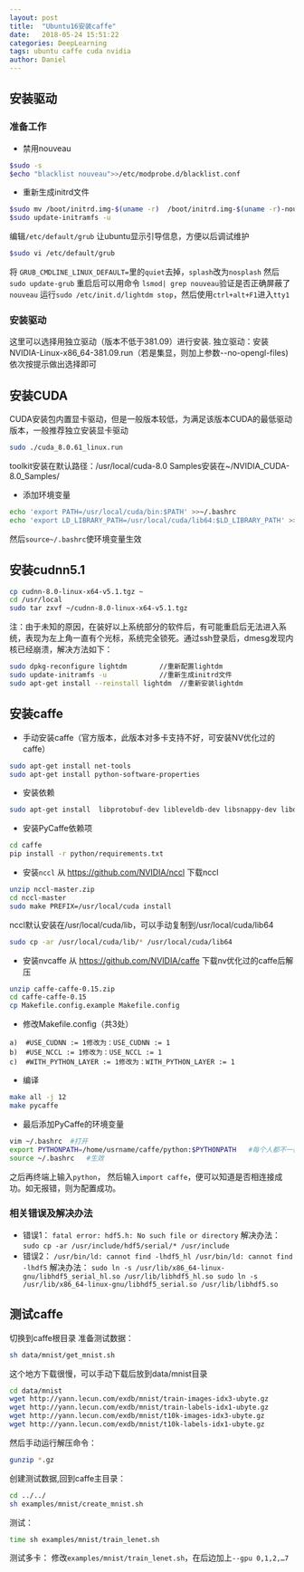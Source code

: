 ```yaml
---
layout: post
title:  "Ubuntu16安装caffe"
date:   2018-05-24 15:51:22
categories: DeepLearning
tags: ubuntu caffe cuda nvidia
author: Daniel
---
```


## 安装驱动
### 准备工作
* 禁用nouveau
```bash
$sudo -s
$echo "blacklist nouveau">>/etc/modprobe.d/blacklist.conf
```
* 重新生成initrd文件
```bash
$sudo mv /boot/initrd.img-$(uname -r)  /boot/initrd.img-$(uname -r)-nouveau
$sudo update-initramfs -u
```
编辑``/etc/default/grub`` 让ubuntu显示引导信息，方便以后调试维护
```bash
$sudo vi /etc/default/grub
```
将 ``GRUB_CMDLINE_LINUX_DEFAULT=``里的``quiet``去掉，``splash``改为``nosplash``
然后``sudo update-grub``
重启后可以用命令
``lsmod| grep nouveau``验证是否正确屏蔽了``nouveau``
运行``sudo /etc/init.d/lightdm stop``，然后使用``ctrl+alt+F1``进入``tty1``

### 安装驱动
这里可以选择用独立驱动（版本不低于381.09）进行安装.
独立驱动：安装NVIDIA-Linux-x86_64-381.09.run（若是集显，则加上参数--no-opengl-files)
依次按提示做出选择即可
 
## 安装CUDA
CUDA安装包内置显卡驱动，但是一般版本较低，为满足该版本CUDA的最低驱动版本，一般推荐独立安装显卡驱动
```bash
sudo ./cuda_8.0.61_linux.run
```
toolkit安装在默认路径：/usr/local/cuda-8.0
Samples安装在~/NVIDIA_CUDA-8.0_Samples/
* 添加环境变量
```bash
echo 'export PATH=/usr/local/cuda/bin:$PATH' >>~/.bashrc
echo 'export LD_LIBRARY_PATH=/usr/local/cuda/lib64:$LD_LIBRARY_PATH' >>~/.bashrc
```
然后``source~/.bashrc``使环境变量生效

## 安装cudnn5.1
```bash
cp cudnn-8.0-linux-x64-v5.1.tgz ~
cd /usr/local
sudo tar zxvf ~/cudnn-8.0-linux-x64-v5.1.tgz
```
注：由于未知的原因，在装好以上系统部分的软件后，有可能重启后无法进入系统，表现为左上角一直有个光标，系统完全锁死。通过ssh登录后，dmesg发现内核已经崩溃，解决方法如下：
```bash
sudo dpkg-reconfigure lightdm        //重新配置lightdm
sudo update-initramfs -u             //重新生成initrd文件
sudo apt-get install --reinstall lightdm  //重新安装lightdm
```
## 安装caffe
* 手动安装caffe（官方版本，此版本对多卡支持不好，可安装NV优化过的caffe）
```bash
sudo apt-get install net-tools
sudo apt-get install python-software-properties
```
* 安装依赖
```bash
sudo apt-get install  libprotobuf-dev libleveldb-dev libsnappy-dev libopencv-dev libhdf5-serial-dev libgflags-dev libgoogle-glog-dev liblmdb-dev protobuf-compiler libatlas-base-dev python-pip python-dev python-numpy python-scipy python-skimage python-matplotlib python-h5py python-leveldb python-networkx python-pandas python-dateutil python-protobuf python-gflags python-yaml libboost-filesystem-dev libboost-thread-dev gfortran cython python-pil libboost-dev libopenblas-dev libboost-all-dev
```
* 安装PyCaffe依赖项
```bash
cd caffe
pip install -r python/requirements.txt
```
* 安装``nccl``
从 https://github.com/NVIDIA/nccl 下载nccl
```bash
unzip nccl-master.zip
cd nccl-master
sudo make PREFIX=/usr/local/cuda install
```
nccl默认安装在/usr/local/cuda/lib，可以手动复制到/usr/local/cuda/lib64
```bash
sudo cp -ar /usr/local/cuda/lib/* /usr/local/cuda/lib64
```
* 安装nvcaffe
从 https://github.com/NVIDIA/caffe 下载nv优化过的caffe后解压
```bash
unzip caffe-caffe-0.15.zip
cd caffe-caffe-0.15
cp Makefile.config.example Makefile.config
```
* 修改Makefile.config（共3处）
```
a)  #USE_CUDNN := 1修改为：USE_CUDNN := 1   
b)  #USE_NCCL := 1修改为：USE_NCCL := 1   
c)  #WITH_PYTHON_LAYER := 1修改为：WITH_PYTHON_LAYER := 1   
```
* 编译
```bash
make all -j 12
make pycaffe
```
* 最后添加PyCaffe的环境变量
```bash
vim ~/.bashrc  #打开  
export PYTHONPATH=/home/usrname/caffe/python:$PYTHONPATH   #每个人都不一样，根据caffe所在路径填写
source ~/.bashrc   #生效  
```
之后再终端上输入`python`， 然后输入`import caffe`，便可以知道是否相连接成功。如无报错，则为配置成功。

### 相关错误及解决办法
* 错误1：
``fatal error: hdf5.h: No such file or directory``
解决办法：
``sudo cp -ar /usr/include/hdf5/serial/* /usr/include``
* 错误2：
``
/usr/bin/ld: cannot find -lhdf5_hl
/usr/bin/ld: cannot find -lhdf5
``
解决办法：
``
sudo ln -s /usr/lib/x86_64-linux-gnu/libhdf5_serial_hl.so /usr/lib/libhdf5_hl.so
sudo ln -s /usr/lib/x86_64-linux-gnu/libhdf5_serial.so /usr/lib/libhdf5.so
``

## 测试caffe
切换到caffe根目录
准备测试数据：
```bash
sh data/mnist/get_mnist.sh
```
这个地方下载很慢，可以手动下载后放到data/mnist目录
```bash
cd data/mnist
wget http://yann.lecun.com/exdb/mnist/train-images-idx3-ubyte.gz
wget http://yann.lecun.com/exdb/mnist/train-labels-idx1-ubyte.gz
wget http://yann.lecun.com/exdb/mnist/t10k-images-idx3-ubyte.gz
wget http://yann.lecun.com/exdb/mnist/t10k-labels-idx1-ubyte.gz
```
然后手动运行解压命令：
```bash
gunzip *.gz
```
创建测试数据,回到caffe主目录：
```bash
cd ../../
sh examples/mnist/create_mnist.sh
```
测试：
```bash
time sh examples/mnist/train_lenet.sh
```
测试多卡：
修改``examples/mnist/train_lenet.sh``，在后边加上``--gpu 0,1,2,…7``
